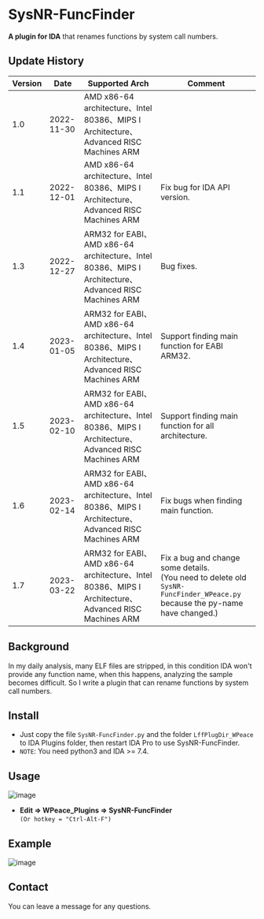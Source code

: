 # SysNR-FuncFinder
**A plugin for IDA** that renames functions by system call numbers.
## Update History
|Version|Date|Supported Arch|Comment|
|----|----|----|----|
|1.0|2022-11-30|AMD x86-64 architecture、Intel 80386、MIPS I Architecture、Advanced RISC Machines ARM|
|1.1|2022-12-01|AMD x86-64 architecture、Intel 80386、MIPS I Architecture、Advanced RISC Machines ARM|Fix bug for IDA API version.|
|1.3|2022-12-27|ARM32 for EABI、AMD x86-64 architecture、Intel 80386、MIPS I Architecture、Advanced RISC Machines ARM|Bug fixes.|
|1.4|2023-01-05|ARM32 for EABI、AMD x86-64 architecture、Intel 80386、MIPS I Architecture、Advanced RISC Machines ARM|Support finding main function for EABI ARM32.|
|1.5|2023-02-10|ARM32 for EABI、AMD x86-64 architecture、Intel 80386、MIPS I Architecture、Advanced RISC Machines ARM|Support finding main function for all architecture.|
|1.6|2023-02-14|ARM32 for EABI、AMD x86-64 architecture、Intel 80386、MIPS I Architecture、Advanced RISC Machines ARM|Fix bugs when finding main function.|
|1.7|2023-03-22|ARM32 for EABI、AMD x86-64 architecture、Intel 80386、MIPS I Architecture、Advanced RISC Machines ARM|Fix a bug and change some details.<br>(You need to delete old `SysNR-FuncFinder_WPeace.py` because the py-name have changed.)|
## Background
In my daily analysis, many ELF files are stripped, in this condition IDA won't provide any function name, when this happens, analyzing the sample becomes difficult. So I write a plugin that can rename functions by system call numbers.
## Install
- Just copy the file `SysNR-FuncFinder.py` and the folder `LffPlugDir_WPeace` to IDA Plugins folder, then restart IDA Pro to use SysNR-FuncFinder.  
- `NOTE`: You need python3 and IDA >= 7.4.
## Usage
![image](https://github.com/WPeace-HcH/SysNR-FuncFinder/blob/main/IMG/menu.png)
- **Edit $\Rightarrow$ WPeace_Plugins $\Rightarrow$ SysNR-FuncFinder**  
`(Or hotkey = "Ctrl-Alt-F")`
## Example
![image](https://github.com/WPeace-HcH/SysNR-FuncFinder/blob/main/IMG/example.gif)
## Contact
You can leave a message for any questions.
